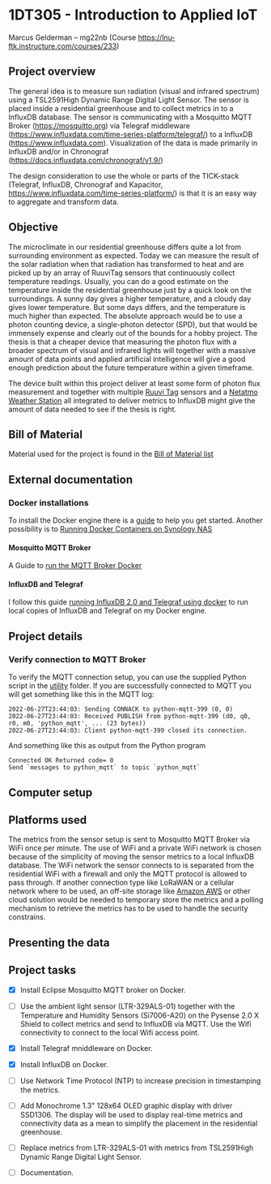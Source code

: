 # 1DT305 - Introduction to Applied IoT

Marcus Gelderman – mg22nb 
(Course https://lnu-ftk.instructure.com/courses/233)


## Project overview

The general idea is to measure sun radiation (visual and infrared spectrum) using a TSL2591High Dynamic Range Digital Light Sensor. The sensor is placed inside a residential greenhouse and to collect metrics in to a InfluxDB database. The sensor is communicating with a Mosquitto MQTT Broker (https://mosquitto.org) via Telegraf middleware (https://www.influxdata.com/time-series-platform/telegraf/) to a InfluxDB (https://www.influxdata.com). Visualization of the data is made primarily in InfluxDB and/or in Chronograf (https://docs.influxdata.com/chronograf/v1.9/)

The design consideration to use the whole or parts of the TICK-stack (Telegraf, InfluxDB, Chronograf and Kapacitor, https://www.influxdata.com/time-series-platform/) is that it is an easy way to aggregate and transform data.

## Objective

The microclimate in our residential greenhouse differs quite a lot from surrounding environment as expected. Today we can measure the result of the solar radiation when that radiation has transformed to heat and are picked up by an array of RuuviTag sensors that continuously collect temperature readings. Usually, you can do a good estimate on the temperature inside the residential greenhouse just by a quick look on the surroundings. A sunny day gives a higher temperature, and a cloudy day gives lower temperature. But some days differs, and the temperature is much higher than expected. The absolute approach would be to use a photon counting device, a single-photon detector (SPD), but that would be immensely expense and clearly out of the bounds for a hobby project. The thesis is that a cheaper device that measuring the photon flux with a broader spectrum of visual and infrared lights will together with a massive amount of data points and applied artificial intelligence will give a good enough prediction about the future temperature within a given timeframe.

The device built within this project deliver at least some form of photon flux measurement and together with multiple [Ruuvi Tag](https://ruuvi.com) sensors and a [Netatmo Weather Station](https://www.netatmo.com/) all integrated to deliver metrics to InfluxDB might give the amount of data needed to see if the thesis is right.

## Bill of Material

Material used for the project is found in the [Bill of Material list](bom/BOM.md)

## External documentation

### Docker installations

To install the Docker engine there is a [guide](https://docs.docker.com/engine/install/ubuntu/) to help you get started. Another possibility is to [Running Docker Containers on Synology NAS](https://linuxhint.com/run-docker-containers-synology-nas/)

#### Mosquitto MQTT Broker

A Guide to [run the MQTT Broker Docker](https://blog.feabhas.com/2020/02/running-the-eclipse-mosquitto-mqtt-broker-in-a-docker-container/)

#### InfluxDB and Telegraf

I follow this guide [running InfluxDB 2.0 and Telegraf using docker](https://www.influxdata.com/blog/running-influxdb-2-0-and-telegraf-using-docker/) to run local
copies of InfluxDB and Telegraf on my Docker engine.

## Project details

### Verify connection to MQTT Broker

To verify the MQTT connection setup, you can use the supplied Python script in the [utility](utility/) folder.
If you are successfully connected to MQTT you will get something like this in the MQTT log:

```text
2022-06-27T23:44:03: Sending CONNACK to python-mqtt-399 (0, 0)
2022-06-27T23:44:03: Received PUBLISH from python-mqtt-399 (d0, q0, r0, m0, 'python_mqtt', ... (23 bytes))
2022-06-27T23:44:03: Client python-mqtt-399 closed its connection.
```

And something like this as output from the Python program

```text
Connected OK Returned code= 0
Send `messages to python_mqtt` to topic `python_mqtt`
```

## Computer setup

## Platforms used

The metrics from the sensor setup is sent to Mosquitto MQTT Broker via WiFi once per minute. The use of WiFi and a private WiFi network is chosen because of the simplicity of moving the sensor metrics to a local InfluxDB database. The WiFi network the sensor connects to is separated from the residential WiFi with a firewall and only the MQTT protocol is allowed to pass through. If another connection type like LoRaWAN or a cellular network where to be used, an off-site storage like [Amazon AWS](https://aws.amazon.com) or other cloud solution would be needed to temporary store the metrics and a polling mechanism to retrieve the metrics has to be used to handle the security constrains.

## Presenting the data

## Project tasks

- [x] Install Eclipse Mosquitto MQTT broker on Docker.

- [ ] Use the ambient light sensor (LTR-329ALS-01) together with the Temperature and Humidity Sensors (Si7006-A20) on the Pysense 2.0 X Shield to collect metrics and send to InfluxDB via MQTT. Use the Wifi connectivity to connect to the local Wifi access point.

- [x] Install Telegraf mniddleware on Docker.

- [x] Install InfluxDB on Docker.

- [ ] Use Network Time Protocol (NTP) to increase precision in timestamping the metrics.

- [ ] Add Monochrome 1.3" 128x64 OLED graphic display with driver SSD1306. The display will be used to display real-time metrics and connectivity data as a mean to simplify the placement in the residential greenhouse.

- [ ] Replace metrics from LTR-329ALS-01 with metrics from TSL2591High Dynamic Range Digital Light Sensor.

- [ ] Documentation.

